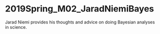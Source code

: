 # 2019Spring_M02_JaradNiemiBayes
Jarad Niemi provides his thoughts and advice on doing Bayesian analyses in science. 
